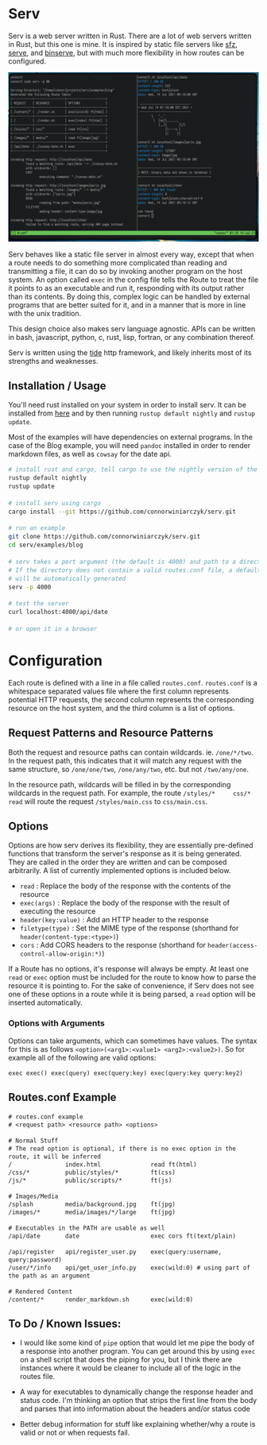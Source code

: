 # Serv

Serv is a web server written in Rust. There are a lot of web servers written
in Rust, but this one is mine. It is inspired by static file servers like 
[sfz](https://github.com/weihanglo/sfz),
[serve](https://github.com/vercel/serve), and
[binserve](https://github.com/mufeedvh/binserve),
but with much more flexibility in how routes can be configured.

![screenshot](screenshot.png)

Serv behaves like a static file server in almost every way, except that when a route needs to do something more
complicated than reading and transmitting a file, it can do so by invoking
another program on the host system. An option called `exec` in the config file
tells the Route to treat the file it points to as an executable and run it,
responding with its output rather than its contents. By doing this, complex
logic can be handled by external programs that are better suited for it, and in
a manner that is more in line with the unix tradition.

This design choice also makes serv language agnostic. APIs can be written in bash,
javascript, python, c, rust, lisp, fortran, or any combination thereof.

Serv is written using the [tide](https://github.com/http-rs/tide) http framework,
and likely inherits most of its strengths and weaknesses. 


## Installation / Usage

You'll need rust installed on your system in order to install serv. It can be 
installed from [here](https://rustup.rs/) and by then running `rustup default nightly`
and `rustup update`.

Most of the examples will have dependencies on external programs. In the case
of the Blog example, you will need `pandoc` installed in order to render 
markdown files, as well as `cowsay` for the date api.

```bash
# install rust and cargo, tell cargo to use the nightly version of the compiler
rustup default nightly
rustup update

# install serv using cargo
cargo install --git https://github.com/connorwiniarczyk/serv.git

# run an example
git clone https://github.com/connorwiniarczyk/serv.git
cd serv/examples/blog

# serv takes a port argument (the default is 4000) and path to a directory.
# If the directory does not contain a valid routes.conf file, a default one
# will be automatically generated
serv -p 4000

# test the server
curl localhost:4000/api/date

# or open it in a browser
```

# Configuration

Each route is defined with a line in a file called `routes.conf`. `routes.conf` is a
whitespace separated values file where the first column represents potential
HTTP requests, the second column represents the corresponding resource on the
host system, and the third column is a list of options.

## Request Patterns and Resource Patterns

Both the request and resource paths can contain wildcards. ie. `/one/*/two`.
In the request path, this indicates that it will match any request with the
same structure, so `/one/one/two`, `/one/any/two`, etc. but not `/two/any/one`.

In the resource path, wildcards will be filled in by the corresponding
wildcards in the request path. For example, the route
`/styles/*     css/*    read`
will route the request `/styles/main.css` to `css/main.css`.

## Options

Options are how serv derives its flexibility, they are essentially pre-defined
functions that transform the server's response as it is being generated. They
are called in the order they are written and can be composed arbitrarily. A
list of currently implemented options is included below.

- `read` : Replace the body of the response with the contents of the resource
- `exec(args)` : Replace the body of the response with the result of executing the resource
- `header(key:value)` : Add an HTTP header to the response
- `filetype(type)` : Set the MIME type of the response (shorthand for `header(content-type:<type>)`)
- `cors` : Add CORS headers to the response (shorthand for `header(access-control-allow-origin:*)`)

If a Route has no options, it's response will always be empty. At least one
`read` or `exec` option must be included for the route to know how to parse
the resource it is pointing to. For the sake of convenience, if Serv does not
see one of these options in a route while it is being parsed, a `read` option
will be inserted automatically.

### Options with Arguments

Options can take arguments, which can sometimes have values. The syntax for
this is as follows `<option>(<arg1>:<value1> <arg2>:<value2>)`. So for example
all of the following are valid options:

```
exec exec() exec(query) exec(query:key) exec(query:key query:key2)
```


## Routes.conf Example 

```
# routes.conf example
# <request path> <resource path> <options>

# Normal Stuff
# The read option is optional, if there is no exec option in the route, it will be inferred
/               index.html              read ft(html)
/css/*          public/styles/*         ft(css)
/js/*           public/scripts/*        ft(js)

# Images/Media
/splash         media/background.jpg    ft(jpg)
/images/*       media/images/*/large    ft(jpg)

# Executables in the PATH are usable as well
/api/date       date                    exec cors ft(text/plain)

/api/register   api/register_user.py    exec(query:username, query:password)
/user/*/info    api/get_user_info.py    exec(wild:0) # using part of the path as an argument

# Rendered Content
/content/*      render_markdown.sh      exec(wild:0)

```

## To Do / Known Issues:

- I would like some kind of `pipe` option that would let me pipe the body of a response into another program. You can get around this by using `exec` on a shell script that does the piping for you, but I think there are instances where it would be cleaner to include all of the logic in the routes file.

- A way for executables to dynamically change the response header and status code. I'm thinking an option that strips the first line from the body and parses that into information about the headers and/or status code

- Better debug information for stuff like explaining whether/why a route is valid or not or when requests fail.
